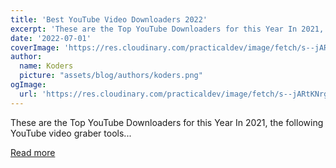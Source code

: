 ```yaml
---
title: 'Best YouTube Video Downloaders 2022'
excerpt: 'These are the Top YouTube Downloaders for this Year In 2021, the following YouTube video graber tools...'
date: '2022-07-01'
coverImage: 'https://res.cloudinary.com/practicaldev/image/fetch/s--jARtKNrg--/c_imagga_scale,f_auto,fl_progressive,h_420,q_auto,w_1000/https://dev-to-uploads.s3.amazonaws.com/uploads/articles/3cfrek8cux3wnfon75m5.png'
author:
  name: Koders
  picture: "assets/blog/authors/koders.png"
ogImage:
  url: 'https://res.cloudinary.com/practicaldev/image/fetch/s--jARtKNrg--/c_imagga_scale,f_auto,fl_progressive,h_420,q_auto,w_1000/https://dev-to-uploads.s3.amazonaws.com/uploads/articles/3cfrek8cux3wnfon75m5.png'
---
```


These are the Top YouTube Downloaders for this Year In 2021, the following YouTube video graber tools...

[Read more](https://dev.to/ayush_singh_dev/best-youtube-video-downloaders-2022-56bl)
